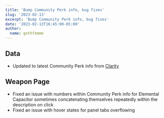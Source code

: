 ```yaml
---
title: 'Bump Community Perk info, bug fixes'
slug: '2023-02-13'
excerpt: 'Bump Community Perk info, bug fixes'
date: '2023-02-13T16:45:00-05:00'
author:
  name: gothfemme
---
```


## Data

- Updated to latest Community Perk info from [Clarity](https://www.d2clarity.com)

## Weapon Page

- Fixed an issue with numbers within Community Perk info for Elemental Capacitor sometimes concatenating themselves repeatedly within the description on click
- Fixed an issue with hover states for panel tabs overflowing

